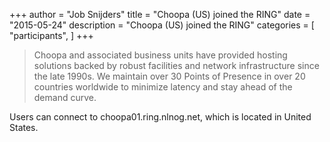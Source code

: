 +++
author = "Job Snijders"
title = "Choopa (US) joined the RING"
date = "2015-05-24"
description = "Choopa (US) joined the RING"
categories = [
    "participants",
]
+++

> Choopa and associated business units have provided hosting solutions backed by robust facilities and network infrastructure since the late 1990s. We maintain over 30 Points of Presence in over 20 countries worldwide to minimize latency and stay ahead of the demand curve.

Users can connect to choopa01.ring.nlnog.net, which is located in United States.

